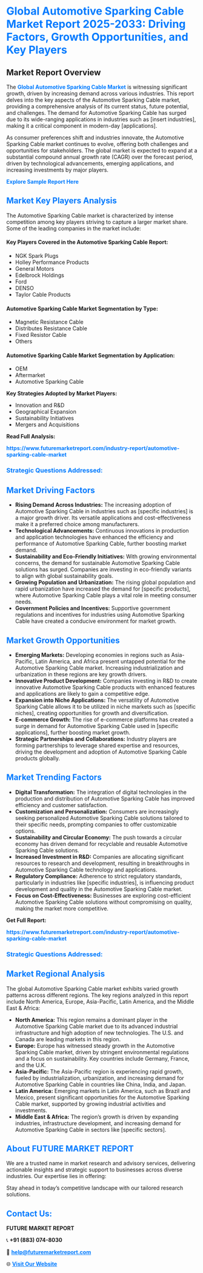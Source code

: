 <h1 style="color: #007BFF;">Global Automotive Sparking Cable Market Report 2025-2033: Driving Factors, Growth Opportunities, and Key Players</h1>

<section id="overview">
<h2>Market Report Overview</h2>
<p>The <a href="https://www.futuremarketreport.com/industry-report/automotive-sparking-cable-market" style="color: #007BFF; text-decoration: none;"><strong>Global Automotive Sparking Cable Market</strong></a> is witnessing significant growth, driven by increasing demand across various industries. This report delves into the key aspects of the Automotive Sparking Cable market, providing a comprehensive analysis of its current status, future potential, and challenges. The demand for Automotive Sparking Cable has surged due to its wide-ranging applications in industries such as [insert industries], making it a critical component in modern-day [applications].</p>
<p>As consumer preferences shift and industries innovate, the Automotive Sparking Cable market continues to evolve, offering both challenges and opportunities for stakeholders. The global market is expected to expand at a substantial compound annual growth rate (CAGR) over the forecast period, driven by technological advancements, emerging applications, and increasing investments by major players.</p>
</section>

<section id="overview">
<p><a href="https://www.futuremarketreport.com/request-sample/reportId=111132" style="color: #007BFF; text-decoration: none;"><strong>Explore Sample Report Here</strong></a></p>
</section>

<section id="key-players">
<h2 style="color: #007BFF;">Market Key Players Analysis</h2>
<p>The Automotive Sparking Cable market is characterized by intense competition among key players striving to capture a larger market share. Some of the leading companies in the market include:</p>
<h4>Key Players Covered in the Automotive Sparking Cable Report:</h4>
<ul><li>NGK Spark Plugs</li><li>Holley Performance Products</li><li>General Motors</li><li>Edelbrock Holdings</li><li>Ford</li><li>DENSO</li><li>Taylor Cable Products</li></ul>
<h4>Automotive Sparking Cable Market Segmentation by Type:</h4>
<ul><li>Magnetic Resistance Cable</li><li>Distributes Resistance Cable</li><li>Fixed Resistor Cable</li><li>Others</li></ul>

<h4>Automotive Sparking Cable Market Segmentation by Application:</h4>
<ul><li>OEM</li><li>Aftermarket</li><li>Automotive Sparking Cable</li></ul>
<p><strong>Key Strategies Adopted by Market Players:</strong></p>
<ul>
<li>Innovation and R&D</li>
<li>Geographical Expansion</li>
<li>Sustainability Initiatives</li>
<li>Mergers and Acquisitions</li>
</ul>
</section>

<section>
<p><strong>Read Full Analysis: </strong></p><a href="https://www.futuremarketreport.com/industry-report/automotive-sparking-cable-market" style="color: #007BFF; text-decoration: none;"><strong>https://www.futuremarketreport.com/industry-report/automotive-sparking-cable-market</strong></a>
<h3 style="color: #007BFF;">Strategic Questions Addressed:</h3>
</section>

<section id="driving-factors">
<h2 style="color: #007BFF;">Market Driving Factors</h2>
<ul>
<li><strong>Rising Demand Across Industries:</strong> The increasing adoption of Automotive Sparking Cable in industries such as [specific industries] is a major growth driver. Its versatile applications and cost-effectiveness make it a preferred choice among manufacturers.</li>
<li><strong>Technological Advancements:</strong> Continuous innovations in production and application technologies have enhanced the efficiency and performance of Automotive Sparking Cable, further boosting market demand.</li>
<li><strong>Sustainability and Eco-Friendly Initiatives:</strong> With growing environmental concerns, the demand for sustainable Automotive Sparking Cable solutions has surged. Companies are investing in eco-friendly variants to align with global sustainability goals.</li>
<li><strong>Growing Population and Urbanization:</strong> The rising global population and rapid urbanization have increased the demand for [specific products], where Automotive Sparking Cable plays a vital role in meeting consumer needs.</li>
<li><strong>Government Policies and Incentives:</strong> Supportive government regulations and incentives for industries using Automotive Sparking Cable have created a conducive environment for market growth.</li>
</ul>
</section>

<section id="growth-opportunities">
<h2 style="color: #007BFF;">Market Growth Opportunities</h2>
<ul>
<li><strong>Emerging Markets:</strong> Developing economies in regions such as Asia-Pacific, Latin America, and Africa present untapped potential for the Automotive Sparking Cable market. Increasing industrialization and urbanization in these regions are key growth drivers.</li>
<li><strong>Innovative Product Development:</strong> Companies investing in R&D to create innovative Automotive Sparking Cable products with enhanced features and applications are likely to gain a competitive edge.</li>
<li><strong>Expansion into Niche Applications:</strong> The versatility of Automotive Sparking Cable allows it to be utilized in niche markets such as [specific niches], creating opportunities for growth and diversification.</li>
<li><strong>E-commerce Growth:</strong> The rise of e-commerce platforms has created a surge in demand for Automotive Sparking Cable used in [specific applications], further boosting market growth.</li>
<li><strong>Strategic Partnerships and Collaborations:</strong> Industry players are forming partnerships to leverage shared expertise and resources, driving the development and adoption of Automotive Sparking Cable products globally.</li>
</ul>
</section>

<section id="trending-factors">
<h2 style="color: #007BFF;">Market Trending Factors</h2>
<ul>
<li><strong>Digital Transformation:</strong> The integration of digital technologies in the production and distribution of Automotive Sparking Cable has improved efficiency and customer satisfaction.</li>
<li><strong>Customization and Personalization:</strong> Consumers are increasingly seeking personalized Automotive Sparking Cable solutions tailored to their specific needs, prompting companies to offer customizable options.</li>
<li><strong>Sustainability and Circular Economy:</strong> The push towards a circular economy has driven demand for recyclable and reusable Automotive Sparking Cable solutions.</li>
<li><strong>Increased Investment in R&D:</strong> Companies are allocating significant resources to research and development, resulting in breakthroughs in Automotive Sparking Cable technology and applications.</li>
<li><strong>Regulatory Compliance:</strong> Adherence to strict regulatory standards, particularly in industries like [specific industries], is influencing product development and quality in the Automotive Sparking Cable market.</li>
<li><strong>Focus on Cost-Effectiveness:</strong> Businesses are exploring cost-efficient Automotive Sparking Cable solutions without compromising on quality, making the market more competitive.</li>
</ul>
</section>

<section>
<p><strong>Get Full Report: </strong></p><a href="https://www.futuremarketreport.com/industry-report/automotive-sparking-cable-market" style="color: #007BFF; text-decoration: none;"><strong>https://www.futuremarketreport.com/industry-report/automotive-sparking-cable-market</strong></a>
<h3 style="color: #007BFF;">Strategic Questions Addressed:</h3>
</section>


<section id="regional-analysis">
<h2 style="color: #007BFF;">Market Regional Analysis</h2>
<p>The global Automotive Sparking Cable market exhibits varied growth patterns across different regions. The key regions analyzed in this report include North America, Europe, Asia-Pacific, Latin America, and the Middle East & Africa:</p>
<ul>
<li><strong>North America:</strong> This region remains a dominant player in the Automotive Sparking Cable market due to its advanced industrial infrastructure and high adoption of new technologies. The U.S. and Canada are leading markets in this region.</li>
<li><strong>Europe:</strong> Europe has witnessed steady growth in the Automotive Sparking Cable market, driven by stringent environmental regulations and a focus on sustainability. Key countries include Germany, France, and the U.K.</li>
<li><strong>Asia-Pacific:</strong> The Asia-Pacific region is experiencing rapid growth, fueled by industrialization, urbanization, and increasing demand for Automotive Sparking Cable in countries like China, India, and Japan.</li>
<li><strong>Latin America:</strong> Emerging markets in Latin America, such as Brazil and Mexico, present significant opportunities for the Automotive Sparking Cable market, supported by growing industrial activities and investments.</li>
<li><strong>Middle East & Africa:</strong> The region’s growth is driven by expanding industries, infrastructure development, and increasing demand for Automotive Sparking Cable in sectors like [specific sectors].</li>
</ul>
</section>

<footer>
<h2 style="color: #007BFF;">About FUTURE MARKET REPORT</h2>
<p>We are a trusted name in market research and advisory services, delivering actionable insights and strategic support to businesses across diverse industries. Our expertise lies in offering:</p>

<p>Stay ahead in today’s competitive landscape with our tailored research solutions.</p>

<h2 style="color: #007BFF;">Contact Us:</h2>
<p><strong>FUTURE MARKET REPORT</strong></p>
<p>📞 <strong>+91 (883) 074-8030</strong></p>
<p>📧 <strong><a href="mailto:help@futuremarketreport.com" style="color: #007BFF;">help@futuremarketreport.com</a></strong></p>
<p>🌐 <strong><a href="https://www.futuremarketreport.com/" style="color: #007BFF;">Visit Our Website</a></strong></p>
</footer>